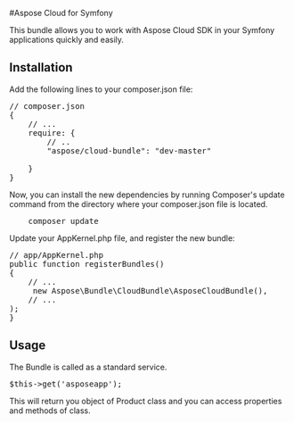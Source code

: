 #Aspose Cloud for Symfony

This bundle allows you to work with Aspose Cloud SDK in your Symfony applications quickly and easily. 


Installation
----------------------------------

Add the following lines to your composer.json file:

<pre>
// composer.json
{
    // ...
    require: {
        // ..        
        "aspose/cloud-bundle": "dev-master"

    }
}
</pre>


Now, you can install the new dependencies by running Composer's update command from the directory where your composer.json file is located.

<pre>
    composer update
</pre>


Update your AppKernel.php file, and register the new bundle:

<pre>
// app/AppKernel.php
public function registerBundles()
{
    // ...
     new Aspose\Bundle\CloudBundle\AsposeCloudBundle(),
    // ...
);
}
</pre>

Usage
----------------------------------

The Bundle is called as a standard service.

<pre>
$this->get('asposeapp');
</pre>

This will return you object of Product class and you can access properties and methods of class.
